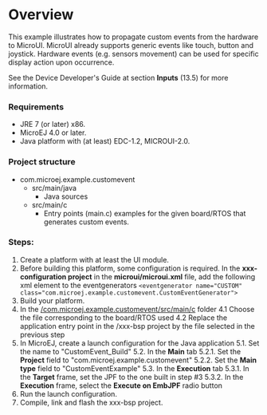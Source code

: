 # Overview
This example illustrates how to propagate custom events from the hardware to MicroUI. MicroUI already supports generic events like touch, button and joystick.
Hardware events (e.g. sensors movement) can be used for specific display action upon occurrence.

See the Device Developer's Guide at section **Inputs** (13.5) for more information.

### Requirements
- JRE 7 (or later) x86.
- MicroEJ 4.0 or later.
- Java platform with (at least) EDC-1.2, MICROUI-2.0.

### Project structure
- com.microej.example.customevent
	- src/main/java
		- Java sources
	- src/main/c
		- Entry points (main.c) examples for the given board/RTOS that generates custom events.

### Steps:
1. Create a platform with at least the UI module.
2. Before building this platform, some configuration is required. In the **xxx-configuration project** in the **microui/microui.xml** file, add the following xml element to the eventgenerators 
<code>\<eventgenerator name="CUSTOM" class="com.microej.example.customevent.CustomEventGenerator"\></code>
3. Build your platform.
4. In the [/com.microej.example.customevent/src/main/c](com.microej.example.customevent/src/main/c) folder
4.1 Choose the file corresponding to the board/RTOS used 
4.2 Replace the application entry point in the /xxx-bsp project by the file selected in the previous step
5. In MicroEJ, create a launch configuration for the Java application
5.1. Set the name to "CustomEvent_Build"
5.2. In the **Main** tab
5.2.1. Set the **Project** field to "com.microej.example.customevent"
5.2.2. Set the **Main type** field  to "CustomEventExample"
5.3. In the **Execution** tab
5.3.1. In the **Target** frame, set the JPF to the one built in step #3
5.3.2. In the **Execution** frame, select the **Execute on EmbJPF** radio button
6. Run the launch configuration.
7. Compile, link and flash the xxx-bsp project.


